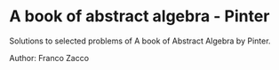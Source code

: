 # A book of abstract algebra - Pinter
Solutions to selected problems of A book of Abstract Algebra by Pinter. 

Author: Franco Zacco